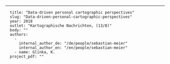 ---
      title: "Data-driven personal cartographic perspectives"
      slug: "Data-driven-personal-cartographic-perspectives"
      year: 2018
      outlet: "Kartographische Nachrichten, (13/8)"
      body: ""
      authors:
        - 
          internal_author_de: "/de/people/sebastian-meier"
          internal_author_en: "/en/people/sebastian-meier"
        - name: Glinka, K.
      project_pdf: ""
      